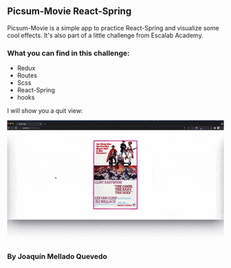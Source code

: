## Picsum-Movie React-Spring

Picsum-Movie is a simple app to practice React-Spring and visualize some cool effects. It's also part of a little challenge from Escalab Academy.

### What you can find in this challenge:

+ Redux
+ Routes
+ Scss
+ React-Spring
+ hooks

I will show you a quit view:


![Alt Text](./src/assets/gif/picsum-movie.gif)

### By Joaquín Mellado Quevedo